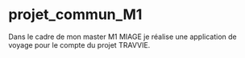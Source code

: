 # projet_commun_M1
Dans le cadre de mon master M1 MIAGE je réalise une application de voyage pour le compte du projet TRAVVIE.
